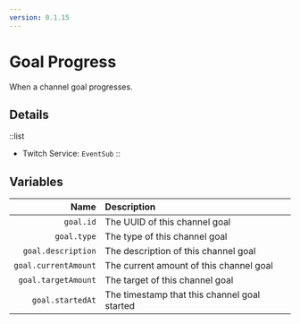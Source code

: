 ```yaml
---
version: 0.1.15
---
```


# Goal Progress
When a channel goal progresses.

## Details
::list
- Twitch Service: `EventSub`
::

## Variables
Name | Description
----:|:------------
`goal.id` | The UUID of this channel goal
`goal.type` | The type of this channel goal
`goal.description` | The description of this channel goal
`goal.currentAmount` | The current amount of this channel goal
`goal.targetAmount` | The target of this channel goal
`goal.startedAt` | The timestamp that this channel goal started